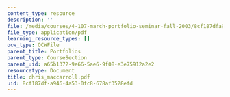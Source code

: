 ```yaml
---
content_type: resource
description: ''
file: /media/courses/4-107-march-portfolio-seminar-fall-2003/8cf187dfa9464a530fc8678af3528efd_chris_maccarroll.pdf
file_type: application/pdf
learning_resource_types: []
ocw_type: OCWFile
parent_title: Portfolios
parent_type: CourseSection
parent_uid: a65b1372-9e66-5ae6-9f08-e3e75912a2e2
resourcetype: Document
title: chris_maccarroll.pdf
uid: 8cf187df-a946-4a53-0fc8-678af3528efd
---
```

